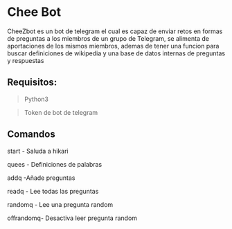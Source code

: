 # Chee Bot

CheeZbot es un bot de telegram el cual es capaz de enviar retos en formas de preguntas a los miembros de un grupo de Telegram, se alimenta de aportaciones de los mismos miembros, ademas de tener una funcion para buscar definiciones de wikipedia y una base de datos internas de preguntas y respuestas


## Requisitos:

>Python3 

>Token de bot de telegram


## Comandos

start - Saluda a hikari

quees - Definiciones de palabras

addq -Añade preguntas

readq - Lee todas las preguntas

randomq - Lee una pregunta random

offrandomq- Desactiva leer pregunta random


